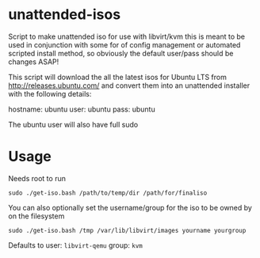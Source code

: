 # unattended-isos
Script to make unattended iso for use with libvirt/kvm this is meant to be used in conjunction with some for of config management or automated scripted install method, so obviously the default user/pass should be changes ASAP!

This script will download the all the latest isos for Ubuntu LTS from http://releases.ubuntu.com/ and convert them into an unattended installer with the following details:

hostname: ubuntu
user: ubuntu
pass: ubuntu

The ubuntu user will also have full sudo

# Usage

Needs root to run

`sudo ./get-iso.bash /path/to/temp/dir /path/for/finaliso`

You can also optionally set the username/group for the iso to be owned by on the filesystem

`sudo ./get-iso.bash /tmp /var/lib/libvirt/images yourname yourgroup`

Defaults to user: `libvirt-qemu` group: `kvm`
